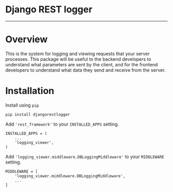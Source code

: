 # Django REST logger

---

# Overview

This is the system for logging and viewing requests that your server processes. This package will be useful to the
backend developers to understand what parameters are sent by the client, and for the frontend developers to understand
what data they send and receive from the server.

# Installation

Install using `pip`

    pip install djangorestlogger

Add `'rest_framework'` to your `INSTALLED_APPS` setting.

    INSTALLED_APPS = (
        ...
        'logging_viewer',
    )

Add `'logging_viewer.middleware.DBLoggingMiddleware'` to your `MIDDLEWARE` setting.

    MIDDLEWARE = [
        'logging_viewer.middleware.DBLoggingMiddleware',
        ...
    ]
